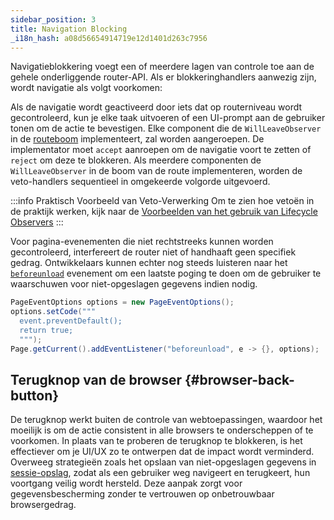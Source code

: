 ```yaml
---
sidebar_position: 3
title: Navigation Blocking
_i18n_hash: a08d56654914719e12d1401d263c7956
---
```

Navigatieblokkering voegt een of meerdere lagen van controle toe aan de gehele onderliggende router-API. Als er blokkeringhandlers aanwezig zijn, wordt navigatie als volgt voorkomen:

Als de navigatie wordt geactiveerd door iets dat op routerniveau wordt gecontroleerd, kun je elke taak uitvoeren of een UI-prompt aan de gebruiker tonen om de actie te bevestigen. Elke component die de `WillLeaveObserver` in de [routeboom](../route-hierarchy/overview) implementeert, zal worden aangeroepen. De implementator moet `accept` aanroepen om de navigatie voort te zetten of `reject` om deze te blokkeren. Als meerdere componenten de `WillLeaveObserver` in de boom van de route implementeren, worden de veto-handlers sequentieel in omgekeerde volgorde uitgevoerd.

:::info Praktisch Voorbeeld van Veto-Verwerking
Om te zien hoe vetoën in de praktijk werken, kijk naar de [Voorbeelden van het gebruik van Lifecycle Observers](observers#example-handling-unsaved-changes-with-willleaveobserver)
:::

Voor pagina-evenementen die niet rechtstreeks kunnen worden gecontroleerd, interfereert de router niet of handhaaft geen specifiek gedrag. Ontwikkelaars kunnen echter nog steeds luisteren naar het [`beforeunload`](https://developer.mozilla.org/en-US/docs/Web/API/Window/beforeunload_event) evenement om een laatste poging te doen om de gebruiker te waarschuwen voor niet-opgeslagen gegevens indien nodig.

```java
PageEventOptions options = new PageEventOptions();
options.setCode(""" 
  event.preventDefault();
  return true;
  """);
Page.getCurrent().addEventListener("beforeunload", e -> {}, options);
```

## Terugknop van de browser {#browser-back-button}

De terugknop werkt buiten de controle van webtoepassingen, waardoor het moeilijk is om de actie consistent in alle browsers te onderscheppen of te voorkomen. In plaats van te proberen de terugknop te blokkeren, is het effectiever om je UI/UX zo te ontwerpen dat de impact wordt verminderd. Overweeg strategieën zoals het opslaan van niet-opgeslagen gegevens in [sessie-opslag](../../advanced/web-storage#session-storage), zodat als een gebruiker weg navigeert en terugkeert, hun voortgang veilig wordt hersteld. Deze aanpak zorgt voor gegevensbescherming zonder te vertrouwen op onbetrouwbaar browsergedrag.
